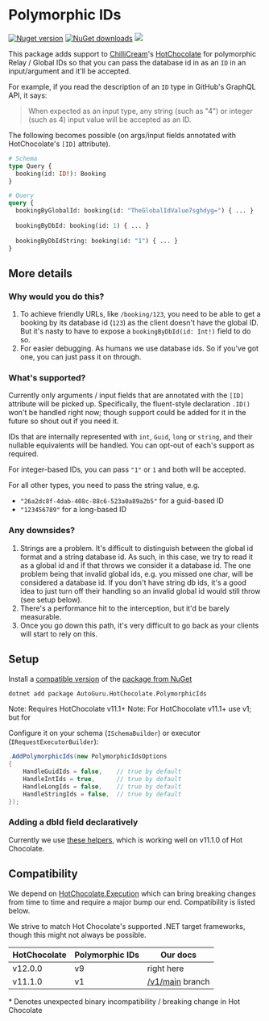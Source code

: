 # Polymorphic IDs

<div>
  <p>
	  <a href="https://www.nuget.org/packages/AutoGuru.HotChocolate.PolymorphicIds"><img alt="Nuget version" src="https://img.shields.io/nuget/v/AutoGuru.HotChocolate.PolymorphicIds"></a>
	  <a href="https://www.nuget.org/packages/AutoGuru.HotChocolate.PolymorphicIds"><img alt="NuGet downloads" src="https://img.shields.io/nuget/dt/AutoGuru.HotChocolate.PolymorphicIds"></a>	  
      <a href="https://codecov.io/gh/autoguru-au/hotchocolate-extensions/PolymorphicIds">
        <img src="https://codecov.io/gh/autoguru-au/hotchocolate-polymorphic-ids/branch/main/graph/badge.svg?token=95TCHXVJTS"/>
      </a>    
  </p>
</div>

This package adds support to [ChilliCream](https://chillicream.com/)'s 
[HotChocolate](https://github.com/ChilliCream/hotchocolate) for 
polymorphic Relay / Global IDs so that you can pass the database id in as an `ID` in 
an input/argument and it'll be accepted.

For example, if you read the description of an `ID` type in GitHub's GraphQL API, it says:
> When expected as an input type, any string (such as "4") or integer (such as 4) input value will be accepted as an ID.

The following becomes possible (on args/input fields annotated with HotChocolate's `[ID]` attribute).
```graphql
# Schema
type Query {
  booking(id: ID!): Booking
}

# Query
query {
  bookingByGlobalId: booking(id: "TheGlobalIdValue7sghdyg=") { ... }
  
  bookingByDbId: booking(id: 1) { ... }
  
  bookingByDbIdString: booking(id: "1") { ... }
}
```

## More details 

### Why would you do this?

1. To achieve friendly URLs, like `/booking/123`, you need to be able to get a booking by its database id (`123`) as the client doesn't have the global ID. But it's nasty to have to expose a `bookingByDbId(id: Int!)` field to do so.
1. For easier debugging. As humans we use database ids. So if you've got one, you can just pass it on through.

### What's supported?

Currently only arguments / input fields that are annotated with the `[ID]` attribute will be picked up.
Specifically, the fluent-style declaration `.ID()` won't be handled right now; though support could 
be added for it in the future so shout out if you need it.

IDs that are internally represented with `int`, `Guid`, `long` or `string`, and their nullable equivalents will be handled. 
You can opt-out of each's support as required.

For integer-based IDs, you can pass `"1"` or `1` and both will be accepted.

For all other types, you need to pass the string value, e.g. 
* `"26a2dc8f-4dab-408c-88c6-523a0a89a2b5"` for a guid-based ID
* `"123456789"` for a long-based ID

### Any downsides?

1. Strings are a problem. It's difficult to distinguish between the global id format and a string database id. 
As such, in this case, we try to read it as a global id and if that throws we consider it a database id. 
The one problem being that invalid global ids, e.g. you missed one char, will be considered a database id. 
If you don't have string db ids, it's a good idea to just turn off their handling so an invalid global id would still throw (see setup below).
2. There's a performance hit to the interception, but it'd be barely measurable.
3. Once you go down this path, it's very difficult to go back as your clients will start to rely on this.

## Setup

Install a [compatible version](#Compatibility) of the 
[package from NuGet](https://www.nuget.org/packages/AutoGuru.HotChocolate.PolymorphicIds)

```bash
dotnet add package AutoGuru.HotChocolate.PolymorphicIds
```

Note: Requires HotChocolate v11.1+
Note: For HotChocolate v11.1+ use v1; but for 


Configure it on your schema (`ISchemaBuilder`) or executor (`IRequestExecutorBuilder`):
```c#
.AddPolymorphicIds(new PolymorphicIdsOptions
{
    HandleGuidIds = false,    // true by default
    HandleIntIds = true,      // true by default
    HandleLongIds = false,    // true by default
    HandleStringIds = false,  // true by default
});
```

### Adding a dbId field declaratively

Currently we use [these helpers](https://gist.github.com/benmccallum/89d4d5b604d67094418956db43386ce5), which is working well on v11.1.0 of Hot Chocolate.


## Compatibility

We depend on [HotChocolate.Execution](https://www.nuget.org/packages/HotChocolate.Execution)
which can bring breaking changes from time to time and require a major bump our end.
Compatibility is listed below.

We strive to match Hot Chocolate's supported .NET target frameworks, though this might not always be possible.

| HotChocolate | Polymorphic IDs | Our docs |
| ------------ | ---------- | --------------- |
|      v12.0.0 |         v9 | right here |
|      v11.1.0 |         v1 | [/v1/main](https://github.com/autoguru-au/hotchocolate-polymorphic-ids/tree/v1/main) branch |

\* Denotes unexpected binary incompatibility / breaking change in Hot Chocolate
